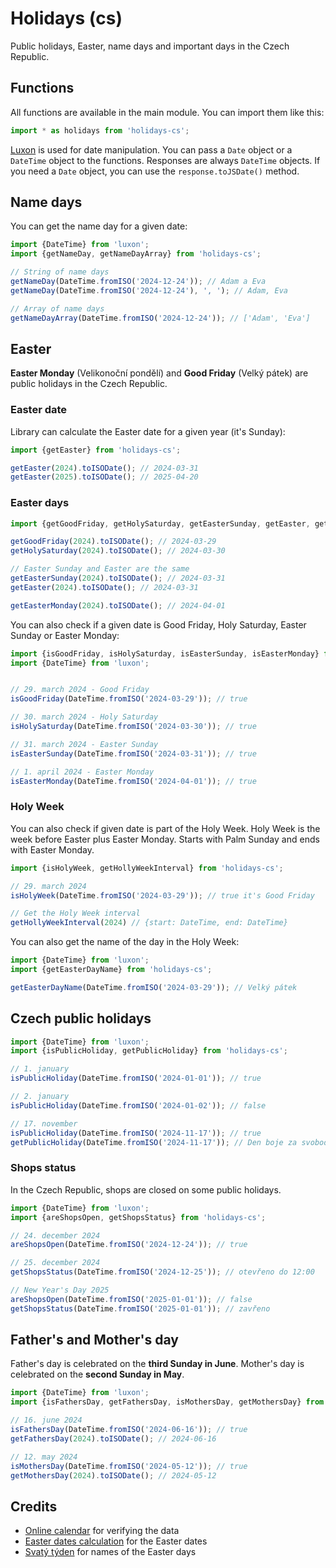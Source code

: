 # Holidays (cs)

Public holidays, Easter, name days and important days in the Czech Republic.

## Functions

All functions are available in the main module. You can import them like this:

```javascript
import * as holidays from 'holidays-cs';
```

[Luxon](https://moment.github.io/luxon/) is used for date manipulation.
You can pass a `Date` object or a `DateTime` object to the functions.
Responses are always `DateTime` objects. If you need a `Date` object,
you can use the `response.toJSDate()` method.

## Name days

You can get the name day for a given date:

```javascript
import {DateTime} from 'luxon';
import {getNameDay, getNameDayArray} from 'holidays-cs';

// String of name days
getNameDay(DateTime.fromISO('2024-12-24')); // Adam a Eva
getNameDay(DateTime.fromISO('2024-12-24'), ', '); // Adam, Eva

// Array of name days
getNameDayArray(DateTime.fromISO('2024-12-24')); // ['Adam', 'Eva']
```

## Easter

**Easter Monday** (Velikonoční pondělí) and **Good Friday** (Velký pátek)
are public holidays in the Czech Republic.

### Easter date

Library can calculate the Easter date for a given year (it's Sunday):

```javascript
import {getEaster} from 'holidays-cs';

getEaster(2024).toISODate(); // 2024-03-31
getEaster(2025).toISODate(); // 2025-04-20
```

### Easter days

```javascript
import {getGoodFriday, getHolySaturday, getEasterSunday, getEaster, getEasterMonday} from 'holidays-cs';

getGoodFriday(2024).toISODate(); // 2024-03-29
getHolySaturday(2024).toISODate(); // 2024-03-30

// Easter Sunday and Easter are the same
getEasterSunday(2024).toISODate(); // 2024-03-31
getEaster(2024).toISODate(); // 2024-03-31

getEasterMonday(2024).toISODate(); // 2024-04-01
```

You can also check if a given date is Good Friday, Holy Saturday, Easter Sunday or Easter Monday:

```javascript
import {isGoodFriday, isHolySaturday, isEasterSunday, isEasterMonday} from 'holidays-cs';
import {DateTime} from 'luxon';


// 29. march 2024 - Good Friday
isGoodFriday(DateTime.fromISO('2024-03-29')); // true

// 30. march 2024 - Holy Saturday
isHolySaturday(DateTime.fromISO('2024-03-30')); // true

// 31. march 2024 - Easter Sunday
isEasterSunday(DateTime.fromISO('2024-03-31')); // true

// 1. april 2024 - Easter Monday
isEasterMonday(DateTime.fromISO('2024-04-01')); // true
```

### Holy Week

You can also check if given date is part of the Holy Week.
Holy Week is the week before Easter plus Easter Monday.
Starts with Palm Sunday and ends with Easter Monday.

```javascript
import {isHolyWeek, getHollyWeekInterval} from 'holidays-cs';

// 29. march 2024
isHolyWeek(DateTime.fromISO('2024-03-29')); // true it's Good Friday

// Get the Holy Week interval
getHollyWeekInterval(2024) // {start: DateTime, end: DateTime}
```

You can also get the name of the day in the Holy Week:

```javascript
import {DateTime} from 'luxon';
import {getEasterDayName} from 'holidays-cs';

getEasterDayName(DateTime.fromISO('2024-03-29')); // Velký pátek
```

## Czech public holidays

```javascript
import {DateTime} from 'luxon';
import {isPublicHoliday, getPublicHoliday} from 'holidays-cs';

// 1. january
isPublicHoliday(DateTime.fromISO('2024-01-01')); // true

// 2. january
isPublicHoliday(DateTime.fromISO('2024-01-02')); // false

// 17. november
isPublicHoliday(DateTime.fromISO('2024-11-17')); // true
getPublicHoliday(DateTime.fromISO('2024-11-17')); // Den boje za svobodu a demokracii (1939 a 1989)
```

### Shops status

In the Czech Republic, shops are closed on some public holidays.

```javascript
import {DateTime} from 'luxon';
import {areShopsOpen, getShopsStatus} from 'holidays-cs';

// 24. december 2024
areShopsOpen(DateTime.fromISO('2024-12-24')); // true

// 25. december 2024
getShopsStatus(DateTime.fromISO('2024-12-25')); // otevřeno do 12:00 

// New Year's Day 2025
areShopsOpen(DateTime.fromISO('2025-01-01')); // false
getShopsStatus(DateTime.fromISO('2025-01-01')); // zavřeno
```

## Father's and Mother's day

Father's day is celebrated on the **third Sunday in June**.
Mother's day is celebrated on the **second Sunday in May**.

```javascript
import {DateTime} from 'luxon';
import {isFathersDay, getFathersDay, isMothersDay, getMothersDay} from 'holidays-cs';

// 16. june 2024
isFathersDay(DateTime.fromISO('2024-06-16')); // true
getFathersDay(2024).toISODate(); // 2024-06-16

// 12. may 2024
isMothersDay(DateTime.fromISO('2024-05-12')); // true
getMothersDay(2024).toISODate(); // 2024-05-12
```

## Credits

- [Online calendar](https://calendar.center/) for verifying the data
- [Easter dates calculation](https://github.com/paulzag/ZagZ-iCalendars) for the Easter dates
- [Svatý týden](https://cs.wikipedia.org/wiki/Svat%C3%BD_t%C3%BDden) for names of the Easter days